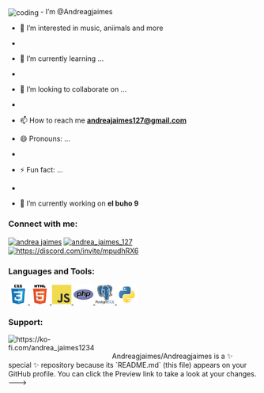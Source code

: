   <img src="https://www.conceptseating.com/wp-content/uploads/2021/01/Market-Programming-Banner.jpg" align="center" alt= "coding"  width="900" >
- I’m @Andreagjaimes

- 👀 I’m interested in music, aniimals and more
- 
- 🌱 I’m currently learning ...
- 
- 💞️ I’m looking to collaborate on ...
- 
- 📫 How to reach me **andreajaimes127@gmail.com**

- 😄 Pronouns: ...
- 
- ⚡ Fun fact: ...
- 
- 🔭 I’m currently working on **el buho 9**


  

<h3 align="left">Connect with me:</h3>
<p align="left">
<a href="https://fb.com/andrea jaimes" target="blank"><img align="center" src="https://raw.githubusercontent.com/rahuldkjain/github-profile-readme-generator/master/src/images/icons/Social/facebook.svg" alt="andrea jaimes" height="30" width="40" /></a>
<a href="https://instagram.com/andrea_jaimes_127" target="blank"><img align="center" src="https://raw.githubusercontent.com/rahuldkjain/github-profile-readme-generator/master/src/images/icons/Social/instagram.svg" alt="andrea_jaimes_127" height="30" width="40" /></a>
<a href="https://discord.gg/https://discord.com/invite/mpudhRX6" target="blank"><img align="center" src="https://raw.githubusercontent.com/rahuldkjain/github-profile-readme-generator/master/src/images/icons/Social/discord.svg" alt="https://discord.com/invite/mpudhRX6" height="30" width="40" /></a>
</p>

<h3 align="left">Languages and Tools:</h3>
<p align="left"> <a href="https://www.w3schools.com/css/" target="_blank" rel="noreferrer"> <img src="https://raw.githubusercontent.com/devicons/devicon/master/icons/css3/css3-original-wordmark.svg" alt="css3" width="40" height="40"/> </a> <a href="https://www.w3.org/html/" target="_blank" rel="noreferrer"> <img src="https://raw.githubusercontent.com/devicons/devicon/master/icons/html5/html5-original-wordmark.svg" alt="html5" width="40" height="40"/> </a> <a href="https://developer.mozilla.org/en-US/docs/Web/JavaScript" target="_blank" rel="noreferrer"> <img src="https://raw.githubusercontent.com/devicons/devicon/master/icons/javascript/javascript-original.svg" alt="javascript" width="40" height="40"/> </a> <a href="https://www.php.net" target="_blank" rel="noreferrer"> <img src="https://raw.githubusercontent.com/devicons/devicon/master/icons/php/php-original.svg" alt="php" width="40" height="40"/> </a> <a href="https://www.postgresql.org" target="_blank" rel="noreferrer"> <img src="https://raw.githubusercontent.com/devicons/devicon/master/icons/postgresql/postgresql-original-wordmark.svg" alt="postgresql" width="40" height="40"/> </a> <a href="https://www.python.org" target="_blank" rel="noreferrer"> <img src="https://raw.githubusercontent.com/devicons/devicon/master/icons/python/python-original.svg" alt="python" width="40" height="40"/> </a> </p>

<h3 align="left">Support:</h3>
<p><a href="https://ko-fi.com/https://ko-fi.com/andrea_jaimes1234"> <img align="left" src="https://cdn.ko-fi.com/cdn/kofi3.png?v=3" height="50" width="210" alt="https://ko-fi.com/andrea_jaimes1234" /></a></p><br><br>
Andreagjaimes/Andreagjaimes is a ✨ special ✨ repository because its `README.md` (this file) appears on your GitHub profile.
You can click the Preview link to take a look at your changes.
--->
